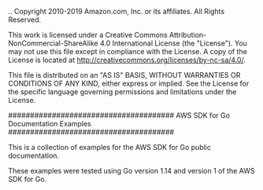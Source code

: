 .. Copyright 2010-2019 Amazon.com, Inc. or its affiliates. All Rights Reserved.

   This work is licensed under a Creative Commons Attribution-NonCommercial-ShareAlike 4.0
   International License (the "License"). You may not use this file except in compliance with the
   License. A copy of the License is located at http://creativecommons.org/licenses/by-nc-sa/4.0/.

   This file is distributed on an "AS IS" BASIS, WITHOUT WARRANTIES OR CONDITIONS OF ANY KIND,
   either express or implied. See the License for the specific language governing permissions and
   limitations under the License.

######################################
AWS SDK for Go Documentation Examples
######################################

This is a collection of examples for the AWS SDK for Go public documentation.

These examples were tested using Go version 1.14 and version 1 of the AWS SDK for Go.  
